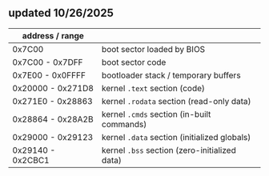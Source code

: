## updated 10/26/2025

| address / range   |                                               |
| ----------------- | --------------------------------------------- |
| 0x7C00            | boot sector loaded by BIOS                    |
| 0x7C00 - 0x7DFF   | boot sector code                              |
| 0x7E00 - 0x0FFFF  | bootloader stack / temporary buffers          |
| 0x20000 - 0x271D8 | kernel `.text` section (code)                 |
| 0x271E0 - 0x28863 | kernel `.rodata` section (read-only data)     |
| 0x28864 - 0x28A2B | kernel `.cmds` section (in-built commands)    |
| 0x29000 - 0x29123 | kernel `.data` section (initialized globals)  |
| 0x29140 - 0x2CBC1 | kernel `.bss` section (zero-initialized data) |
